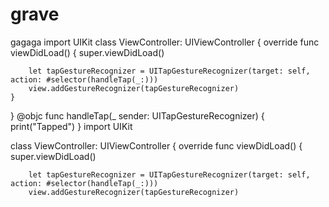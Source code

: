 # grave
gagaga
import UIKit
class ViewController: UIViewController {
    override func viewDidLoad() {
        super.viewDidLoad()

        let tapGestureRecognizer = UITapGestureRecognizer(target: self, action: #selector(handleTap(_:)))
        view.addGestureRecognizer(tapGestureRecognizer)
    }
}
@objc func handleTap(_ sender: UITapGestureRecognizer) {
    print("Tapped")
}
import UIKit

class ViewController: UIViewController {
    override func viewDidLoad() {
        super.viewDidLoad()

        let tapGestureRecognizer = UITapGestureRecognizer(target: self, action: #selector(handleTap(_:)))
        view.addGestureRecognizer(tapGestureRecognizer)
